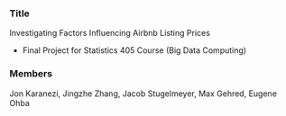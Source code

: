 ### **Title**
Investigating Factors Influencing Airbnb Listing Prices

- Final Project for Statistics 405 Course (Big Data Computing) 

### Members
Jon Karanezi, Jingzhe Zhang, Jacob Stugelmeyer, Max Gehred, Eugene Ohba
